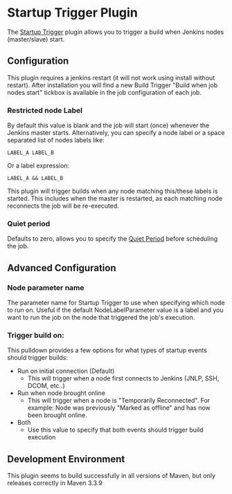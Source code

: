 # Startup Trigger Plugin
The [Startup Trigger](https://wiki.jenkins-ci.org/display/JENKINS/Startup+Trigger) plugin allows you to trigger a build when Jenkins nodes (master/slave) start.
## Configuration
This plugin requires a jenkins restart (it will not work using install without restart). After installation you will find a new Build Trigger "Build when job nodes start" tickbox is available in the job configuration of each job.
### Restricted node Label
By default this value is blank and the job will start (once) whenever the Jenkins master starts.  Alternatively, you can specify a node label or a space separated list of nodes labels like:
```
LABEL_A LABEL_B
```
Or a label expression:
```
LABEL_A && LABEL_B
```
This plugin will trigger builds when any node matching this/these labels is started.  This includes when the master is restarted, as each matching node reconnects the job will be re-executed.
### Quiet period
Defaults to zero, allows you to specify the [Quiet Period](https://jenkins.io/blog/2010/08/11/quiet-period-feature/) before scheduling the job.
## Advanced Configuration
### Node parameter name
The parameter name for Startup Trigger to use when specifying which node to run on.  Useful if the default NodeLabelParameter value is a label and you want to run the job on the node that triggered the job's execution.
### Trigger build on:
This pulldown provides a few options for what types of startup events should trigger builds:
  - Run on initial connection (Default)
    - This will trigger when a node first connects to Jenkins (JNLP, SSH, DCOM, etc..)
  - Run when node brought online
    - This will trigger when a node is "Temporarily Reconnected".  For example: Node was previously "Marked as offline" and has now been brought online.
  - Both
    - Use this value to specify that both events should trigger build execution

## Development Environment
This plugin seems to build successfully in all versions of Maven, but only releases correctly in Maven 3.3.9
